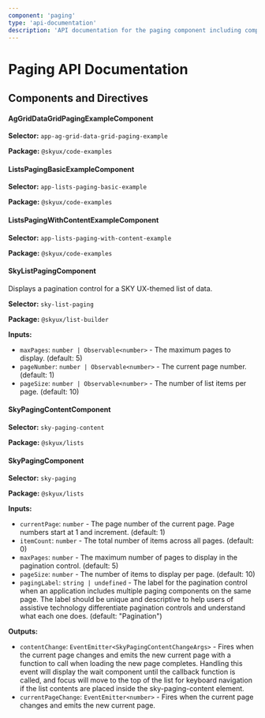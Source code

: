 ```yaml
---
component: 'paging'
type: 'api-documentation'
description: 'API documentation for the paging component including components, interfaces, and types.'
---
```


# Paging API Documentation

## Components and Directives

#### AgGridDataGridPagingExampleComponent

**Selector:** `app-ag-grid-data-grid-paging-example`

**Package:** `@skyux/code-examples`

#### ListsPagingBasicExampleComponent

**Selector:** `app-lists-paging-basic-example`

**Package:** `@skyux/code-examples`

#### ListsPagingWithContentExampleComponent

**Selector:** `app-lists-paging-with-content-example`

**Package:** `@skyux/code-examples`

#### SkyListPagingComponent

Displays a pagination control for a SKY UX-themed list of data.

**Selector:** `sky-list-paging`

**Package:** `@skyux/list-builder`

**Inputs:**

- `maxPages`: `number | Observable<number>` - The maximum pages to display. (default: 5)
- `pageNumber`: `number | Observable<number>` - The current page number. (default: 1)
- `pageSize`: `number | Observable<number>` - The number of list items per page. (default: 10)

#### SkyPagingContentComponent

**Selector:** `sky-paging-content`

**Package:** `@skyux/lists`

#### SkyPagingComponent

**Selector:** `sky-paging`

**Package:** `@skyux/lists`

**Inputs:**

- `currentPage`: `number` - The page number of the current page. Page numbers start at 1 and increment. (default: 1)
- `itemCount`: `number` - The total number of items across all pages. (default: 0)
- `maxPages`: `number` - The maximum number of pages to display in the pagination control. (default: 5)
- `pageSize`: `number` - The number of items to display per page. (default: 10)
- `pagingLabel`: `string | undefined` - The label for the pagination control when an application includes
multiple paging components on the same page. The label should be unique and descriptive
to help users of assistive technology differentiate pagination controls
and understand what each one does. (default: "Pagination")

**Outputs:**

- `contentChange`: `EventEmitter<SkyPagingContentChangeArgs>` - Fires when the current page changes and emits the new current page with a function
to call when loading the new page completes. Handling this event will display the
wait component until the callback function is called, and focus will move to the top
of the list for keyboard navigation if the list contents are placed inside the
sky-paging-content element.
- `currentPageChange`: `EventEmitter<number>` - Fires when the current page changes and emits the new current page.